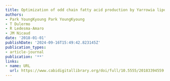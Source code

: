 ```yaml
---
title: Optimization of odd chain fatty acid production by Yarrowia lipolytica.
authors:
- Park YoungKyoung Park YoungKyoung
- T Dulermo
- R Ledesma-Amaro
- JM Nicaud
date: '2018-01-01'
publishDate: '2024-09-16T15:49:42.823145Z'
publication_types:
- article-journal
publication: '**'
links:
- name: URL
  url: https://www.cabidigitallibrary.org/doi/full/10.5555/20183394559
---
```

